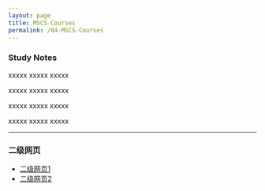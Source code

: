 ```yaml
---
layout: page
title: MSCS Courses
permalink: /04-MSCS-Courses
---
```


### Study Notes

xxxxx xxxxx xxxxx

xxxxx xxxxx xxxxx

xxxxx xxxxx xxxxx

xxxxx xxxxx xxxxx

---

### 二级网页
- [二级网页1](/一级4/二级1/)
- [二级网页2](/一级4/二级2/)
